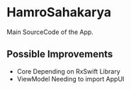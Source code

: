 # HamroSahakarya

Main SourceCode of the App.

## Possible Improvements
- Core Depending on RxSwift Library
- ViewModel Needing to import AppUI
